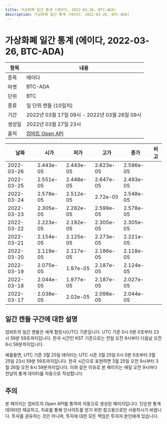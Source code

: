 ```yaml
---
title: 가상화폐 일간 통계 (에이다, 2022-03-26, BTC-ADA)
description: 가상화폐 일간 통계 (에이다, 2022-03-26, BTC-ADA)
---
```



가상화폐 일간 통계 (에이다, 2022-03-26, BTC-ADA)
===

|항목|내용|
|--|--|
|종목|에이다|
|마켓|BTC-ADA|
|단위|BTC|
|종류|일 단위 캔들 (10일치)|
|기간|2022년 03월 17일 09시 - 2022년 03월 26일 09시|
|생성일|2022년 03월 27일 23시|
|출처|[업비트 Open API](https://docs.upbit.com)|


|날짜|시가|저가|고가|종가|비고|
|--|--|--|--|--|--|
|2022-03-26|2.443e-05|2.443e-05|2.623e-05|2.596e-05|    |
|2022-03-25|2.551e-05|2.448e-05|2.647e-05|2.493e-05|    |
|2022-03-24|2.578e-05|2.512e-05|2.72e-05|2.548e-05|    |
|2022-03-23|2.305e-05|2.282e-05|2.599e-05|2.578e-05|    |
|2022-03-22|2.223e-05|2.192e-05|2.305e-05|2.305e-05|    |
|2022-03-21|2.154e-05|2.125e-05|2.273e-05|2.221e-05|    |
|2022-03-20|2.119e-05|2.117e-05|2.186e-05|2.118e-05|    |
|2022-03-19|2.075e-05|1.97e-05|2.187e-05|2.124e-05|    |
|2022-03-18|2.044e-05|1.977e-05|2.187e-05|2.027e-05|    |
|2022-03-17|2.038e-05|2.02e-05|2.098e-05|2.044e-05|    |


일간 캔들 구간에 대한 설명
---


업비트의 일간 캔들은 세계 협정시(UTC) 기준입니다. 
UTC 기준 0시 0분 0초부터 23시 59분 59초까지입니다. 
한국 시간인 KST 기준으로는 전일 오전 9시부터 다음날 오전 8시 59분까지입니다. 


예를들면, UTC 기준 3월 25일 데이터는 UTC 시준 3월 25일 0시 0분 0초부터 3월 25일 23시 59분 59초까지입니다. 
한국 시간으로 표현하면 3월 25일 오전 9시부터 3월 26일 오전 8시 59분까지입니다. 
이와 같은 이유로 본 페이지는 매일 오전 9시마다 전날의 통계 데이터를 자동으로 작성합니다. 


주의
---


본 페이지는 업비트의 Open API를 통하여 자동으로 생성된 페이지입니다. 
단순한 통계 데이터만 제공하고, 자료를 통해 인사이트를 얻기 위한 참고용으로만 사용하시기 바랍니다. 
투자를 권유하는 것은 아니며, 투자에 대한 모든 책임은 투자자 본인에게 있습니다. 
